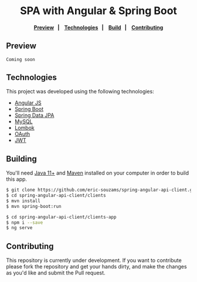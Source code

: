 <h1 align="center">SPA with Angular & Spring Boot</h1>

<h4 align="center">
  <a href="#preview">Preview</a>&nbsp;&nbsp;&nbsp;|&nbsp;&nbsp;&nbsp;
  <a href="#technologies">Technologies</a>&nbsp;&nbsp;&nbsp;|&nbsp;&nbsp;&nbsp;
  <a href="#building">Build</a>&nbsp;&nbsp;&nbsp;|&nbsp;&nbsp;&nbsp;
  <a href="#contributing">Contributing</a>
</h4>

## Preview
```
Coming soon
```

## Technologies
This project was developed using the following technologies:
- [Angular JS]()
- [Spring Boot]()
- [Spring Data JPA]()
- [MySQL]()
- [Lombok]()
- [OAuth]()
- [JWT]()


## Building
You'll need [Java 11+](https://www.oracle.com/br/java/technologies/javase-jdk11-downloads.html) and [Maven](https://maven.apache.org/download.cgi) installed on your computer  in order to build this app.

```bash
$ git clone https://github.com/eric-souzams/spring-angular-api-client.git
$ cd spring-angular-api-client/clients
$ mvn install
$ mvn spring-boot:run

$ cd spring-angular-api-client/clients-app
$ npm i --save
$ ng serve
```


## Contributing
This repository is currently under development. If you want to contribute please fork the repository and get your hands dirty, and make the changes as you'd like and submit the Pull request.